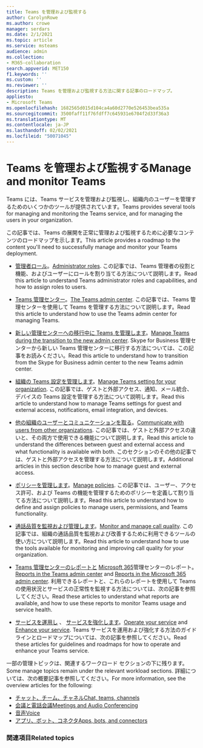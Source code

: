 ```yaml
---
title: Teams を管理および監視する
author: CarolynRowe
ms.author: crowe
manager: serdars
ms.date: 2/1/2021
ms.topic: article
ms.service: msteams
audience: admin
ms.collection:
- M365-collaboration
search.appverid: MET150
f1.keywords: ''
ms.custom: ''
ms.reviewer: ''
description: Teams を管理および監視する方法に関する記事のロードマップ。
appliesto:
- Microsoft Teams
ms.openlocfilehash: 1682565d015d104ca4a60d2770e526453bea535a
ms.sourcegitcommit: 3500faff11f76fdff7c645931e6704f2d33f36a3
ms.translationtype: MT
ms.contentlocale: ja-JP
ms.lasthandoff: 02/02/2021
ms.locfileid: "50071045"
---
```

# <a name="manage-and-monitor-teams"></a><span data-ttu-id="a2b97-103">Teams を管理および監視する</span><span class="sxs-lookup"><span data-stu-id="a2b97-103">Manage and monitor Teams</span></span>

<span data-ttu-id="a2b97-104">Teams には、Teams サービスを管理および監視し、組織内のユーザーを管理するためのいくつかのツールが提供されています。</span><span class="sxs-lookup"><span data-stu-id="a2b97-104">Teams provides several tools for managing and monitoring the Teams service, and for managing the users in your organization.</span></span>

<span data-ttu-id="a2b97-105">この記事では、Teams の展開を正常に管理および監視するために必要なコンテンツのロードマップを示します。</span><span class="sxs-lookup"><span data-stu-id="a2b97-105">This article provides a roadmap to the content you'll need to successfully manage and monitor your Teams deployment.</span></span>

- <span data-ttu-id="a2b97-106">[管理者ロール](using-admin-roles.md)。</span><span class="sxs-lookup"><span data-stu-id="a2b97-106">[Administrator roles](using-admin-roles.md).</span></span> <span data-ttu-id="a2b97-107">この記事では、Teams 管理者の役割と機能、およびユーザーにロールを割り当てる方法について説明します。</span><span class="sxs-lookup"><span data-stu-id="a2b97-107">Read this article to understand Teams administrator roles and capabilities, and how to assign roles to users.</span></span>

- <span data-ttu-id="a2b97-108">[Teams 管理センター](manage-teams-in-modern-portal.md)。</span><span class="sxs-lookup"><span data-stu-id="a2b97-108">[The Teams admin center](manage-teams-in-modern-portal.md).</span></span> <span data-ttu-id="a2b97-109">この記事では、Teams 管理センターを使用して Teams を管理する方法について説明します。</span><span class="sxs-lookup"><span data-stu-id="a2b97-109">Read this article to understand how to use the Teams admin center for managing Teams.</span></span>  

- <span data-ttu-id="a2b97-110">[新しい管理センターへの移行中に Teams を管理します](manage-teams-skypeforbusiness-admin-center.md)。</span><span class="sxs-lookup"><span data-stu-id="a2b97-110">[Manage Teams during the transition to the new admin center](manage-teams-skypeforbusiness-admin-center.md).</span></span> <span data-ttu-id="a2b97-111">Skype for Business 管理センターから新しい Teams 管理センターに移行する方法については、この記事をお読みください。</span><span class="sxs-lookup"><span data-stu-id="a2b97-111">Read this article to understand how to transition from the Skype for Business admin center to the new Teams admin center.</span></span> 

- <span data-ttu-id="a2b97-112">[組織の Teams 設定を管理します](enable-features-office-365.md)。</span><span class="sxs-lookup"><span data-stu-id="a2b97-112">[Manage Teams setting for your organization](enable-features-office-365.md).</span></span> <span data-ttu-id="a2b97-113">この記事では、ゲストと外部アクセス、通知、メール統合、デバイスの Teams 設定を管理する方法について説明します。</span><span class="sxs-lookup"><span data-stu-id="a2b97-113">Read this article to understand how to manage Teams settings for guest and external access, notifications, email integration, and devices.</span></span>  

- <span data-ttu-id="a2b97-114">[他の組織のユーザーとコミュニケーションを取る](communicate-with-users-from-other-organizations.md)。</span><span class="sxs-lookup"><span data-stu-id="a2b97-114">[Communicate with users from other organizations](communicate-with-users-from-other-organizations.md).</span></span> <span data-ttu-id="a2b97-115">この記事では、ゲストと外部アクセスの違いと、その両方で使用できる機能について説明します。</span><span class="sxs-lookup"><span data-stu-id="a2b97-115">Read this article to understand the differences between guest and external access and what functionality is available with both.</span></span> <span data-ttu-id="a2b97-116">このセクションのその他の記事では、ゲストと外部アクセスを管理する方法について説明します。</span><span class="sxs-lookup"><span data-stu-id="a2b97-116">Additional articles in this section describe how to manage guest and external access.</span></span>

- <span data-ttu-id="a2b97-117">[ポリシーを管理します](assign-policies.md)。</span><span class="sxs-lookup"><span data-stu-id="a2b97-117">[Manage policies](assign-policies.md).</span></span> <span data-ttu-id="a2b97-118">この記事では、ユーザー、アクセス許可、および Teams の機能を管理するためのポリシーを定義して割り当てる方法について説明します。</span><span class="sxs-lookup"><span data-stu-id="a2b97-118">Read this article to understand how to define and assign policies to manage users, permissions, and Teams functionality.</span></span>

- <span data-ttu-id="a2b97-119">[通話品質を監視および管理します](monitor-call-quality-qos.md)。</span><span class="sxs-lookup"><span data-stu-id="a2b97-119">[Monitor and manage call quality](monitor-call-quality-qos.md).</span></span> <span data-ttu-id="a2b97-120">この記事では、組織の通話品質を監視および改善するために利用できるツールの使い方について説明します。</span><span class="sxs-lookup"><span data-stu-id="a2b97-120">Read this article to understand how to use the tools available for monitoring and improving call quality for your organization.</span></span>

- <span data-ttu-id="a2b97-121">[Teams 管理センターのレポートと](teams-analytics-and-reports/teams-reporting-reference.md) [Microsoft 365](teams-activity-reports.md)管理センターのレポート。</span><span class="sxs-lookup"><span data-stu-id="a2b97-121">[Reports in the Teams admin center](teams-analytics-and-reports/teams-reporting-reference.md) and [Reports in the Microsoft 365 admin center](teams-activity-reports.md).</span></span> <span data-ttu-id="a2b97-122">利用できるレポートと、これらのレポートを使用して Teams の使用状況とサービスの正常性を監視する方法については、次の記事を参照してください。</span><span class="sxs-lookup"><span data-stu-id="a2b97-122">Read these articles to understand what reports are available, and how to use these reports to monitor Teams usage and service health.</span></span>

- <span data-ttu-id="a2b97-123">[サービスを運用し](teams-analytics-and-reports/teams-reporting-reference.md) 、 [サービスを強化します](upgrade-enhance-my-service.md)。</span><span class="sxs-lookup"><span data-stu-id="a2b97-123">[Operate your service](teams-analytics-and-reports/teams-reporting-reference.md) and [Enhance your service](upgrade-enhance-my-service.md).</span></span> <span data-ttu-id="a2b97-124">Teams サービスを運用および強化する方法のガイドラインとロードマップについては、次の記事を参照してください。</span><span class="sxs-lookup"><span data-stu-id="a2b97-124">Read these articles for guidelines and roadmaps for how to operate and enhance your Teams service.</span></span>

<span data-ttu-id="a2b97-125">一部の管理トピックは、関連するワークロード セクションの下に残ります。</span><span class="sxs-lookup"><span data-stu-id="a2b97-125">Some manage topics remain under the relevant workload sections.</span></span> <span data-ttu-id="a2b97-126">詳細については、次の概要記事を参照してください。</span><span class="sxs-lookup"><span data-stu-id="a2b97-126">For more information, see the overview articles for the following:</span></span>

- [<span data-ttu-id="a2b97-127">チャット、チーム、チャネル</span><span class="sxs-lookup"><span data-stu-id="a2b97-127">Chat, teams, channels</span></span>](deploy-chat-teams-channels-microsoft-teams-landing-page.md)
- [<span data-ttu-id="a2b97-128">会議と電話会議</span><span class="sxs-lookup"><span data-stu-id="a2b97-128">Meetings and Audio Conferencing</span></span>](deploy-meetings-microsoft-teams-landing-page.md)
- [<span data-ttu-id="a2b97-129">音声</span><span class="sxs-lookup"><span data-stu-id="a2b97-129">Voice</span></span>](cloud-voice-landing-page.md)
- [<span data-ttu-id="a2b97-130">アプリ、ボット、コネクタ</span><span class="sxs-lookup"><span data-stu-id="a2b97-130">Apps, bots, and connectors</span></span>](deploy-apps-microsoft-teams-landing-page.md)


### <a name="related-topics"></a><span data-ttu-id="a2b97-131">関連項目</span><span class="sxs-lookup"><span data-stu-id="a2b97-131">Related topics</span></span>

